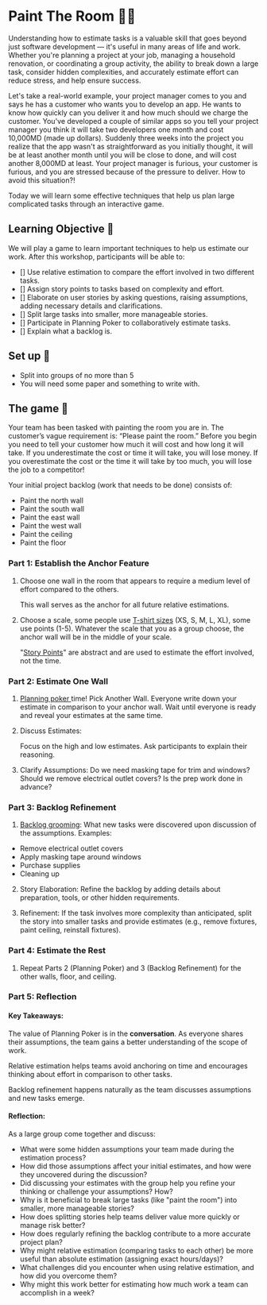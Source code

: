 # Paint The Room 🧑‍🎨

Understanding how to estimate tasks is a valuable skill that goes beyond just software development — it's useful in many areas of life and work. Whether you're planning a project at your job, managing a household renovation, or coordinating a group activity, the ability to break down a large task, consider hidden complexities, and accurately estimate effort can reduce stress, and help ensure success. 

Let's take a real-world example, your project manager comes to you and says he has a customer who wants you to develop an app. He wants to know how quickly can you deliver it and how much should we charge the customer. You've developed a couple of similar apps so you tell your project manager you think it will take two developers one month and cost 10,000MD (made up dollars). Suddenly three weeks into the project you realize that the app wasn't as straightforward as you initially thought, it will be at least another month until you will be close to done, and will cost another 8,000MD at least. Your project manager is furious, your customer is furious, and you are stressed because of the pressure to deliver. How to avoid this situation?!

Today we will learn some effective techniques that help us plan large complicated tasks through an interactive game.

## Learning Objective 🧐

We will play a game to learn important techniques to help us estimate our work. After this workshop, participants will be able to:

- [] Use relative estimation to compare the effort involved in two different tasks.
- [] Assign story points to tasks based on complexity and effort.
- [] Elaborate on user stories by asking questions, raising assumptions, adding necessary details and clarifications.
- [] Split large tasks into smaller, more manageable stories.
- [] Participate in Planning Poker to collaboratively estimate tasks.
- [] Explain what a backlog is.

## Set up 🌼

- Split into groups of no more than  5
- You will need some paper and something to  write with.

## The game 🎲

Your team has been tasked with painting the room you are in. The customer’s vague requirement is: “Please paint the room.” Before you begin you need to tell your customer how much it will cost and how long it will take. If you underestimate the cost or time it will take, you will lose money. If you overestimate the cost or the time it will take by too much, you will lose the job to a competitor!

Your initial project backlog (work that needs to be done) consists of:

- Paint the north wall
- Paint the south wall
- Paint the east wall
- Paint the west wall
- Paint the ceiling
- Paint the floor

### Part 1: Establish the Anchor Feature

1. Choose one wall in the room that appears to require a medium level of effort compared to the others. 

    This wall serves as the anchor for all future relative estimations.

2. Choose a scale, some people use [T-shirt sizes](https://asana.com/resources/t-shirt-sizing) (XS, S, M, L, XL), some use points (1-5). Whatever the scale that you as a group choose, the anchor wall will be in the middle of your scale. 

    "[Story Points](https://asana.com/resources/story-points)" are abstract and are used to estimate the effort involved, not the time.

### Part 2: Estimate One Wall

1. [Planning poker ](https://planning-poker-agile.web.app/about-planning-poker)time! Pick Another Wall. Everyone write down your estimate in comparison to your anchor wall. Wait until everyone is ready and reveal your estimates at the same time. 

2. Discuss Estimates:

    Focus on the high and low estimates. Ask participants to explain their reasoning.

3. Clarify Assumptions: Do we need masking tape for trim and windows? Should we remove electrical outlet covers? Is the prep work done in advance?
 
 ### Part 3: Backlog Refinement

1. [Backlog grooming](https://asana.com/resources/backlog-refinement): What new tasks were discovered upon discussion of the assumptions. Examples:
- Remove electrical outlet covers
- Apply masking tape around windows
- Purchase supplies
- Cleaning up

2. Story Elaboration: Refine the backlog by adding details about preparation, tools, or other hidden requirements.

3. Refinement: If the task involves more complexity than anticipated, split the story into smaller tasks and provide estimates (e.g., remove fixtures, paint ceiling, reinstall fixtures).

### Part 4: Estimate the Rest 

1. Repeat Parts 2 (Planning Poker) and 3 (Backlog Refinement) for the other walls, floor, and ceiling.

### Part 5: Reflection

#### Key Takeaways:

The value of Planning Poker is in the <strong>conversation</strong>. As everyone shares their assumptions, the team gains a better understanding of the scope of work.

Relative estimation helps teams avoid anchoring on time and encourages thinking about effort in comparison to other tasks.

Backlog refinement happens naturally as the team discusses assumptions and new tasks emerge.

#### Reflection:

As a large group come together and discuss:

- What were some hidden assumptions your team made during the estimation process?
- How did those assumptions affect your initial estimates, and how were they uncovered during the discussion?
- Did discussing your estimates with the group help you refine your thinking or challenge your assumptions? How?
- Why is it beneficial to break large tasks (like "paint the room") into smaller, more manageable stories?
- How does splitting stories help teams deliver value more quickly or manage risk better?
- How does regularly refining the backlog contribute to a more accurate project plan?
- Why might relative estimation (comparing tasks to each other) be more useful than absolute estimation (assigning exact hours/days)?
- What challenges did you encounter when using relative estimation, and how did you overcome them?
- Why might this work better for estimating how much work a team can accomplish in a week?
